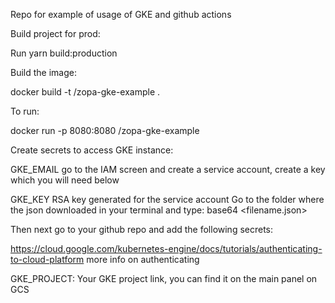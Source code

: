 Repo for example of usage of GKE and github actions

Build project for prod:

Run yarn build:production

Build the image:

docker build -t <YOUR DOCKERUSERNAME>/zopa-gke-example .

To run:

docker run -p 8080:8080 <YOUR DOCKERUSERNAME>/zopa-gke-example

Create secrets to access GKE instance:

GKE_EMAIL go to the IAM screen and create a service account, create a key which you will need below

GKE_KEY RSA key generated for the service account
Go to the folder where the json downloaded in your terminal and type:
base64 <filename.json>

Then next go to your github repo and add the following secrets:

https://cloud.google.com/kubernetes-engine/docs/tutorials/authenticating-to-cloud-platform more info on authenticating

GKE_PROJECT: Your GKE project link, you can find it on the main panel on GCS
